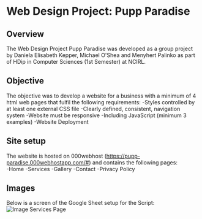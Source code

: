 # Web Design Project: Pupp Paradise

## Overview
The Web Design Project Pupp Paradise was developed as a group project by Daniela Elisabeth Kepper, Michael O'Shea and Menyhert Palinko as part of HDip in Computer Sciences (1st Semester) at NCIRL.

## Objective
The objective was to develop a website for a business with a minimum of 4 html web pages that fulfil the following requirements:
-Styles controlled by at least one external CSS file
-Clearly defined, consistent, navigation system
-Website must be responsive
-Including JavaScript (minimum 3 examples)
-Website Deployment

## Site setup
The website is hosted on 000webhost (https://pupp-paradise.000webhostapp.com/#) and contains the following pages:  
-Home
-Services
-Gallery
-Contact
-Privacy Policy

## Images
Below is a screen of the Google Sheet setup for the Script:
![Image Services Page](https://github.com/daniiielak/GoogleAppsScript/blob/master/Image/EventReminderImage.png "Screen Google Sheet Setup")
